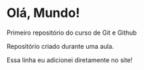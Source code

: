 # Olá, Mundo!
 Primeiro repositório do curso de Git e Github

Repositório criado durante uma aula.

Essa linha eu adicionei diretamente no site!

